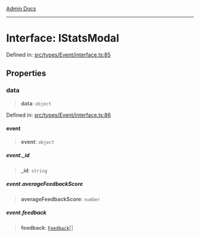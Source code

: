 [Admin Docs](/)

***

# Interface: IStatsModal

Defined in: [src/types/Event/interface.ts:85](https://github.com/PalisadoesFoundation/talawa-admin/blob/main/src/types/Event/interface.ts#L85)

## Properties

### data

> **data**: `object`

Defined in: [src/types/Event/interface.ts:86](https://github.com/PalisadoesFoundation/talawa-admin/blob/main/src/types/Event/interface.ts#L86)

#### event

> **event**: `object`

##### event.\_id

> **\_id**: `string`

##### event.averageFeedbackScore

> **averageFeedbackScore**: `number`

##### event.feedback

> **feedback**: [`Feedback`](../../type/type-aliases/Feedback.md)[]
